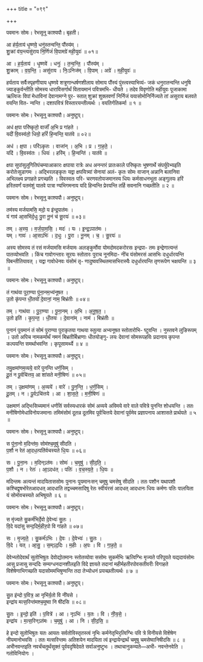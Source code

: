 +++
title = "०९९"

+++


पवमानः सोमः। रेभसूनू काश्यपौ। बृहती।

आ ह॑र्य॒ताय॑ धृ॒ष्णवे॒ धनु॑स्तन्वन्ति॒ पौंस्य॑म् ।  
शु॒क्रां व॑य॒न्त्यसु॑राय नि॒र्णिजं॑ वि॒पामग्रे॑ मही॒युवः॑ ॥ ०१॥

आ । ह॒र्य॒ताय॑ । धृ॒ष्णवे॑ । धनुः॑ । त॒न्व॒न्ति॒ । पौंस्य॑म् ।  
शु॒क्राम् । व॒य॒न्ति॒ । असु॑राय । निः॒ऽनिज॑म् । वि॒पाम् । अग्रे॑ । म॒ही॒युवः॑ ॥

हर्यताय सर्वैःस्पृहणीयाय धृष्णवे शत्रूणान्धर्षणशीलाय सोमाय पौंस्यं पुंस्त्वस्याभिव्यं- जकं धनुरातन्वन्ति धनुषि ज्याङ्कुर्वन्तीति सोमस्य धाराविसर्गार्थं वितायमानं पवित्रमभि- धीयते । तदेव विवृणोति महीयुवः पूजाकामा ऋत्विजः विपां मेधाविनां देवानामग्ने पुर- स्तात् शुक्रां शुक्लवर्णां निर्निजं ययासोमोनिर्निज्यते तां असुराय बलवते वयन्ति वित- न्वन्ति । दशापवित्रं विस्तारयन्तीत्यर्थः । वयतिर्गतिकर्मा ॥ १ ॥

पवमानः सोमः। रेभसूनू काश्यपौ। अनुष्टुप्।

अध॑ क्ष॒पा परि॑ष्कृतो॒ वाजाँ॑ अ॒भि प्र गा॑हते ।  
यदी॑ वि॒वस्व॑तो॒ धियो॒ हरिं॑ हि॒न्वन्ति॒ यात॑वे ॥ ०२॥

अध॑ । क्ष॒पा । परि॑ऽकृतः । वाजा॑न् । अ॒भि । प्र । गा॒ह॒ते॒ ।  
यदि॑ । वि॒वस्व॑तः । धियः॑ । हरि॑म् । हि॒न्वन्ति॑ । यात॑वे ॥

क्षपा सुपांसुलुगितिपंचम्याआकारः क्षपाया रात्रेः अध अनन्तरं प्रातःकाले परिष्कृतः भूषणार्थे संपर्युपेभ्यइति करोतेःसुडागमः । अद्भिरलङ्कृतः यद्वा क्षपयित्र्यां सेनायां अलं- कृतः सोमः वाजान् अन्नानि बलानिवा अभिलक्ष्य प्रगाहते प्रगच्छति । विवस्वतः परि- चरणवतोयजमानस्य धियः कर्मसाधनभूता अङ्गुलयः हरिं हरितवर्णं पतमंशुं यातवे पात्रा ण्यभिगमनाय यदि हिन्वन्ति प्रेरयन्ति तर्हि सवनानि गच्छतीति ॥ २ ॥

पवमानः सोमः। रेभसूनू काश्यपौ। अनुष्टुप्।

तम॑स्य मर्जयामसि॒ मदो॒ य इ॑न्द्र॒पात॑मः ।  
यं गाव॑ आ॒सभि॑र्द॒धुः पु॒रा नू॒नं च॑ सू॒रयः॑ ॥ ०३॥

तम् । अ॒स्य॒ । म॒र्ज॒या॒म॒सि॒ । मदः॑ । यः । इ॒न्द्र॒ऽपात॑मः ।  
यम् । गावः॑ । आ॒सऽभिः॑ । द॒धुः । पु॒रा । नू॒नम् । च॒ । सू॒रयः॑ ॥

अस्य सोमस्य तं रसं मर्जयामसि मर्जयामः अलङ्कुर्मोवा योमदोमदकरोरसः इन्द्रपा- तमः इन्द्रेणात्यन्तं पातव्योभवति । किंच गावोगन्तारः सूरयः स्तोतारः पुराच नूनमिदा- नींच यंसोमरसं आसभिः दधुर्धारयन्ति पिबन्तीतियावत् । यद्वा गावोधेनवः यंसोमं तृ- णादुष्ववस्थितमासभिरास्यैः दधुर्धारयन्ति तृणरूपेण भक्षयन्ति ॥ ३ ॥

पवमानः सोमः। रेभसूनू काश्यपौ। अनुष्टुप्।

तं गाथ॑या पुरा॒ण्या पु॑ना॒नम॒भ्य॑नूषत ।  
उ॒तो कृ॑पन्त धी॒तयो॑ दे॒वानां॒ नाम॒ बिभ्र॑तीः ॥ ०४॥

तम् । गाथ॑या । पु॒रा॒ण्या । पु॒ना॒नम् । अ॒भि । अ॒नू॒ष॒त॒ ।  
उ॒तो इति॑ । कृ॒प॒न्त॒ । धी॒तयः॑ । दे॒वाना॑म् । नाम॑ । बिभ्र॑तीः ॥

पुनानं पूयमानं तं सोमं पुराण्या पुराकृतया गाथया स्तुत्या अभ्यनूषत स्तोतारोभि- ष्टुवन्ति । नुस्तवने लुङिरूपम् । उतो अपिच नामकर्मार्थं नमनं बिभ्रतीर्बिभ्राणाः धीतयोङ्गु- लयः देवानां सोमरूपहविः प्रदानाय कृपन्त कल्पयन्ति समर्थाभवन्ति । कृपूसामर्थ्ये ॥ ४ ॥

पवमानः सोमः। रेभसूनू काश्यपौ। अनुष्टुप्।

तमु॒क्षमा॑णम॒व्यये॒ वारे॑ पुनन्ति धर्ण॒सिम् ।  
दू॒तं न पू॒र्वचि॑त्तय॒ आ शा॑सते मनी॒षिणः॑ ॥ ०५॥

तम् । उ॒क्षमा॑णम् । अ॒व्यये॑ । वारे॑ । पु॒न॒न्ति॒ । ध॒र्ण॒सिम् ।  
दू॒तम् । न । पू॒र्वऽचि॑त्तये । आ । शा॒स॒ते॒ । म॒नी॒षिणः॑ ॥

उक्षमाणं अद्भिःसिच्यमानं धर्णसिं सर्वस्यधारकं सोमं अव्यये अविमये वारे वाले पवित्रे पुनन्ति शोधयन्ति । ततः मनीषिणोमेधाविनोयजमानाः तमिमंसोमं दूतन्न दूतमिव पूर्वचित्तये देवानां पूर्वमेव प्रज्ञापनाय आशासते प्रार्थयते ॥ ५ ॥

पवमानः सोमः। रेभसूनू काश्यपौ। अनुष्टुप्।

स पु॑ना॒नो म॒दिन्त॑मः॒ सोम॑श्च॒मूषु॑ सीदति ।  
प॒शौ न रेत॑ आ॒दध॒त्पति॑र्वचस्यते धि॒यः ॥ ०६॥

सः । पु॒ना॒नः । म॒दिन्ऽत॑मः । सोमः॑ । च॒मूषु॑ । सी॒द॒ति॒ ।  
प॒शौ । न । रेतः॑ । आ॒ऽदध॑त् । पतिः॑ । व॒च॒स्य॒ते॒ । धि॒यः ॥

मदिन्तमः अत्यन्तं मादयिताससोमः पुनानः पूयमानःसन् चमूषु चमसेषु सीदति । ततः पशौन यथापशौ कश्चिद्वृषभोरेतआदधत् आदधाति तद्वच्चमसादिषु रेतः स्वीयंरसं आदधत् आदधानः धियः कर्मणः पतिः पालयिता यं सोमोवचस्यते अभिषूयते ॥ ६ ॥

पवमानः सोमः। रेभसूनू काश्यपौ। अनुष्टुप्।

स मृ॑ज्यते सु॒कर्म॑भिर्दे॒वो दे॒वेभ्यः॑ सु॒तः ।  
वि॒दे यदा॑सु सन्द॒दिर्म॒हीर॒पो वि गा॑हते ॥ ०७॥

सः । मृ॒ज्य॒ते॒ । सु॒कर्म॑ऽभिः । दे॒वः । दे॒वेभ्यः॑ । सु॒तः ।  
वि॒दे । यत् । आ॒सु॒ । स॒म्ऽद॒दिः । म॒हीः । अ॒पः । वि । गा॒ह॒ते॒ ॥

देवेभ्य्तोदेवार्थं सुतोभिषुतः देवोद्योतमानः स्तोतव्योवा ससोमः सुकर्मभिः ऋत्विग्भिः मृज्यते परिपूयते यद्यदायंसोमः आसु प्रजासु सन्ददिः सम्यग्धनदानशीलइति विदे ज्ञायते तदानां महीर्महतीरपोवसतीवरीः विगाहते विशेषेणाभिगच्छति यदासोममभिषुण्वन्ति तदा तेभ्योधनं प्रयच्छतीत्यर्थः ॥ ७ ॥

पवमानः सोमः। रेभसूनू काश्यपौ। अनुष्टुप्।

सु॒त इ॑न्दो प॒वित्र॒ आ नृभि॑र्य॒तो वि नी॑यसे ।  
इन्द्रा॑य मत्स॒रिन्त॑मश्च॒मूष्वा नि षी॑दसि ॥ ०८॥

सु॒तः । इ॒न्दो॒ इति॑ । प॒वित्रे॑ । आ । नृऽभिः॑ । य॒तः । वि । नी॒य॒से॒ ।  
इन्द्रा॑य । म॒त्स॒रिन्ऽत॑मः । च॒मूषु॑ । आ । नि । सी॒द॒सि॒ ॥

हे इन्दो सुतोभिषुतः यतः आयतः सर्वतोविस्तृतस्त्वं नृभिः कर्मनेतृभिरृत्विग्भिः पवि त्रे विनीयसे विशॆषेण नीयमानोभवसि । ततः मत्सरिन्तमः अतिशयेन मादयिता त्वं इन्द्रायेन्द्रार्थं चमूषु चमसेष्वानिषीदसि ॥ ८ ॥अभीनवन्तइति नवर्चंचतुर्थंसूक्तं पूर्ववदृषिदेवते सर्वाअनुष्टुभः । तथाचानुकम्यते—अभी- नवन्तेनवेति । गतोविनियोगः ।